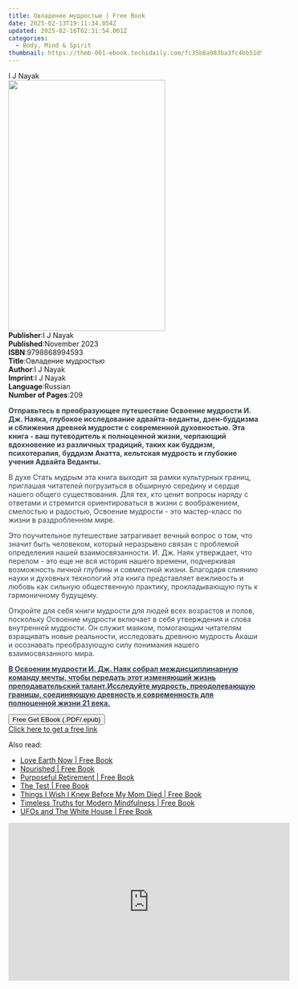 ```yaml
---
title: Овладение мудростью | Free Book
date: 2025-02-13T19:11:34.054Z
updated: 2025-02-16T02:31:54.001Z
categories:
  - Body, Mind & Spirit
thumbnail: https://thmb-001-ebook.techidaily.com/fc35b8a083ba3fc4bb51d98a0fdfb47c78af14a3ac467d27a6a2f62349b507ff.jpg
---
```

<main id="book-container">
  <div class="flex flex-col">
    <div class="book-brief flex-1 py-6 px-4 sm:p-6 md:py-10 md:px-8">
      <!-- brief-->
      <div class="book-brief-main">I J Nayak</div>
    </div>
    <div
      class="book-meta-info flex-1 grid gap-4 col-start-1 col-end-3 row-start-1 sm:mb-6 sm:grid-cols-4 lg:gap-6 lg:col-start-2 lg:row-end-6 lg:row-span-6 lg:mb-0"
    >
      <div
        class="book-meta-info-left place-content-center mt-4 p-4 text-sm leading-6 col-start-2 col-span-2 dark:text-slate-400"
      >
        <img
          class="w-full h-500 object-cover rounded-lg sm:h-255 sm:col-span-2 lg:col-span-full"
          src="https://img-001-ebook.techidaily.com/0f35c0888579532fb7acdbd77de335d7e211d89d0718689412ebe6ead296a6d9.jpg"
          alt=""
          width="312"
          height="500"
        />
      </div>
      <div
        class="book-meta-info-right mt-2 col-start-1 row-start-2 col-span-3 self-center"
      >
        <!-- meta data  -->
        <div class="flex flex-col px-4 md:px-8">
          <div class="flex-1">
            <strong>Publisher</strong>:<span class="px-2">I J Nayak</span>
          </div>
          <div class="flex-1">
            <strong>Published</strong>:<span class="px-2">November 2023</span>
          </div>
          <div class="flex-1">
            <strong>ISBN</strong>:<span class="px-2">9798868994593</span>
          </div>
          <div class="flex-1">
            <strong>Title</strong>:<span class="px-2">Овладение мудростью</span>
          </div>
          <div class="flex-1">
            <strong>Author</strong>:<span class="px-2">I J Nayak</span>
          </div>
          <div class="flex-1">
            <strong>Imprint</strong>:<span class="px-2">I J Nayak</span>
          </div>
          <div class="flex-1">
            <strong>Language</strong>:<span class="px-2">Russian</span>
          </div>
          <div class="flex-1">
            <strong>Number of Pages</strong>:<span class="px-2">209</span>
          </div>
        </div>
      </div>
    </div>
    <div class="book-description flex-1 py-6 px-4 sm:p-6 md:py-10 md:px-8">
      <div class="book-description-main">
        <div accordion-content="" id="description">
          <p>
            <strong
              style="color: rgb(55, 65, 81); background-color: rgba(0, 0, 0, 0)"
              >Отправьтесь в преобразующее путешествие Освоение мудрости И. Дж.
              Наяка, глубокое исследование адвайта-веданты, дзен-буддизма и
              сближения древней мудрости с современной духовностью. Эта книга -
              ваш путеводитель к полноценной жизни, черпающий вдохновение из
              различных традиций, таких как буддизм, психотерапия, буддизм
              Анатта, кельтская мудрость и глубокие учения Адвайта
              Веданты.</strong
            >
          </p>
          <p>
            <span
              style="color: rgb(55, 65, 81); background-color: rgba(0, 0, 0, 0)"
              >В духе Стать мудрым эта книга выходит за рамки культурных границ,
              приглашая читателей погрузиться в обширную середину и сердце
              нашего общего существования. Для тех, кто ценит вопросы наряду с
              ответами и стремится ориентироваться в жизни с воображением,
              смелостью и радостью, Освоение мудрости - это мастер-класс по
              жизни в раздробленном мире.</span
            >
          </p>
          <p>
            <span
              style="color: rgb(55, 65, 81); background-color: rgba(0, 0, 0, 0)"
              >Это поучительное путешествие затрагивает вечный вопрос о том, что
              значит быть человеком, который неразрывно связан с проблемой
              определения нашей взаимосвязанности. И. Дж. Наяк утверждает, что
              перелом - это еще не вся история нашего времени, подчеркивая
              возможность личной глубины и совместной жизни. Благодаря слиянию
              науки и духовных технологий эта книга представляет вежливость и
              любовь как сильную общественную практику, прокладывающую путь к
              гармоничному будущему.</span
            >
          </p>
          <p>
            <span
              style="color: rgb(55, 65, 81); background-color: rgba(0, 0, 0, 0)"
              >Откройте для себя книги мудрости для людей всех возрастов и
              полов, поскольку Освоение мудрости включает в себя утверждения и
              слова внутренней мудрости. Он служит маяком, помогающим читателям
              взращивать новые реальности, исследовать древнюю мудрость Акаши и
              осознавать преобразующую силу понимания нашего взаимосвязанного
              мира.</span
            >
          </p>
          <p>
            <strong
              style="color: rgb(55, 65, 81); background-color: rgba(0, 0, 0, 0)"
              ><u
                >В Освоении мудрости И. Дж. Наяк собрал междисциплинарную
                команду мечты, чтобы передать этот изменяющий жизнь
                преподавательский талант.</u
              ></strong
            ><strong
              style="
                color: rgb(55, 65, 81);
                background-color: rgb(247, 247, 248);
              "
              ><u
                >Исследуйте мудрость, преодолевающую границы, соединяющую
                древность и современность для полноценной жизни 21 века.</u
              ></strong
            >
          </p>
        </div>
        <div class="accordion-fader"></div>
      </div>
    </div>
    <div class="book-excerpts flex-1 py-6 px-4 sm:p-6 md:py-10 md:px-8"></div>
    <div
      class="book-about-author flex-1 py-6 px-4 sm:p-6 md:py-10 md:px-8"
    ></div>
    <div class="book-free-get flex-1 py-6 px-4 sm:p-6 md:py-10 md:px-8">
      <button
        id="btn-free-get"
        class="bg-blue-500 hover:bg-blue-700 text-white font-bold py-2 px-4 rounded"
      >
        Free Get EBook (.PDF/.epub)
      </button>
      <div id="countdown-display" class="px-2 text-lg mt-2"></div>
      <a
        id="free-link"
        class="hidden bg-blue-500 hover:bg-blue-700 text-white font-bold py-2 px-4 rounded"
        href="https://www.ebooks.com/en-us/book/211252857/ebook/i-j-nayak/"
        target="_blank"
        >Click here to get a free link</a
      >
    </div>
    <script>
      let countdownTime = 0;
      let countdownInterval = null;
      document
        .getElementById('btn-free-get')
        .addEventListener('click', startCountdown);
      function startCountdown() {
        countdownTime = new Date().getTime() + 60000 * 3;
        countdownInterval = setInterval(updateCountdown, 1000);
        document.getElementById('btn-free-get').disabled = true;
        document
          .getElementById('btn-free-get')
          .classList.add('bg-gray-500', 'cursor-not-allowed');
      }
      function updateCountdown() {
        let currentTime = new Date().getTime();
        let timeLeft = countdownTime - currentTime;
        let secondsLeft = Math.floor(timeLeft / 1000);
        document.getElementById('countdown-display').innerHTML =
          `Remaining time: ${secondsLeft} seconds.`;
        if (secondsLeft <= 0) {
          clearInterval(countdownInterval);
          document.getElementById('btn-free-get').classList.add('hidden');
          document.getElementById('free-link').classList.remove('hidden');
          document.getElementById('countdown-display').innerHTML = '';
        }
      }
    </script>
  </div>
</main>

<ins class="adsbygoogle"
      style="display:block"
      data-ad-client="ca-pub-7571918770474297"
      data-ad-slot="8358498916"
      data-ad-format="auto"
      data-full-width-responsive="true"></ins>
    

<span class="atpl-alsoreadstyle">Also read:</span>
<div><ul>
<li><a href="https://novels-ebooks.techidaily.com/209579020-9781633536265-love-earth-now/"><u>Love Earth Now | Free Book</u></a></li>
<li><a href="https://novels-ebooks.techidaily.com/209579027-9781633534780-nourished/"><u>Nourished | Free Book</u></a></li>
<li><a href="https://novels-ebooks.techidaily.com/209579022-9781633535022-purposeful-retirement/"><u>Purposeful Retirement | Free Book</u></a></li>
<li><a href="https://novels-ebooks.techidaily.com/209578232-9781510729377-the-test/"><u>The Test | Free Book</u></a></li>
<li><a href="https://novels-ebooks.techidaily.com/209579026-9781633533875-things-i-wish-i-knew-before-my-mom-died/"><u>Things I Wish I Knew Before My Mom Died | Free Book</u></a></li>
<li><a href="https://novels-ebooks.techidaily.com/209578250-9781510728035-timeless-truths-for-modern-mindfulness/"><u>Timeless Truths for Modern Mindfulness | Free Book</u></a></li>
<li><a href="https://novels-ebooks.techidaily.com/209578242-9781510724310-ufos-and-the-white-house/"><u>UFOs and The White House | Free Book</u></a></li>
</ul></div>

<!-- affiliate ads begin -->
<iframe width="560" height="315" src="https://www.youtube.com/embed/T-ssCD10v2M?si=WVWGNayUiCAkMZzZ" title="YouTube video player" frameborder="0" allow="accelerometer; autoplay; clipboard-write; encrypted-media; gyroscope; picture-in-picture; web-share" referrerpolicy="strict-origin-when-cross-origin" allowfullscreen></iframe>
<!-- affiliate ads end -->

